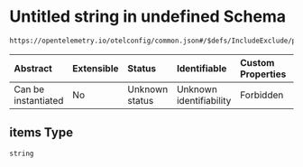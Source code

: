 # Untitled string in undefined Schema

```txt
https://opentelemetry.io/otelconfig/common.json#/$defs/IncludeExclude/properties/included/items
```



| Abstract            | Extensible | Status         | Identifiable            | Custom Properties | Additional Properties | Access Restrictions | Defined In                                                    |
| :------------------ | :--------- | :------------- | :---------------------- | :---------------- | :-------------------- | :------------------ | :------------------------------------------------------------ |
| Can be instantiated | No         | Unknown status | Unknown identifiability | Forbidden         | Allowed               | none                | [common.json\*](../schema/common.json "open original schema") |

## items Type

`string`
